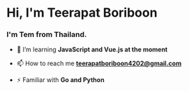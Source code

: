 <h1 align="left">Hi, I'm Teerapat Boriboon</h1>
<h3 align="left">I'm Tem from Thailand.</h3>

- 🌱 I’m learning **JavaScript and Vue.js at the moment**

- 📫 How to reach me **teerapatboriboon4202@gmail.com**

- ⚡ Familiar with **Go and Python**

